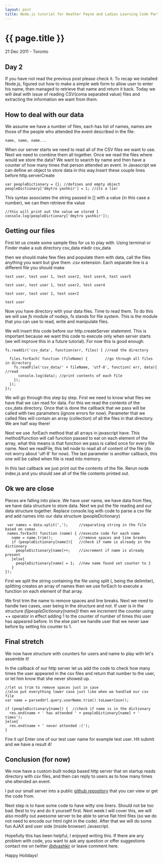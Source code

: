 ```yaml
---
layout: post
title: Node.js tutorial for Heather Payne and Ladies Learning Code Part 2
---
```


{{ page.title }}
================

<p class="meta">21 Dec 2011 - Toronto</p>

Day 2
-----

If you have not read the previous post please check it. To recap we installed Node.js, figured out how to make a simple web form to allow user to enter his name, then managed to retrieve that name and return it back. Today we will deal with issue of reading CSV(coma separated value) files and extracting the information we want from them.


How to deal with our data
-------------------------

We assume we have a number of files, each has list of names, names are those of the people who attended the event described in the file:

    name, name, name...

When our server starts we need to read all of the CSV files we want to use. Next we need to combine them all together. Once we read the files where would we store the data? We want to search by name and then have a counter of how many times that person attended an event. In Javascript we can define an object to store data in this way.Insert these couple lines before http.serverCreate

    var peopleDictionary = {}; //defines and empty object
    peopleDictionary['dmytro yashkir'] = 1; //its a lie!

This syntax associates the string passed in [] with a value (in this case a number), we can then retrieve the value

    //this will print out the value we stored 1
    console.log(peopleDictionary['dmytro yashkir']); 


Getting our files
-----------------

First let us create some sample files for us to play with. Using terminal or Finder make a sub directory csv_data
    mkdir csv_data

then we should make few files and populate them with data, call the files anything you want but give them .csv extension. Each separate line is a different file you should make

    test user, test user 1, test user2, test user4, test user5
    
    test user, test user 1, test user2, test user4

    test user, test user 1, test user2

    test user

Now you have directory with your data files. Time to read them. To do this we will use _fs_ module of nodejs, fs stands for file system. This is the module that you can use to read, write and manipulate files.

We will insert this code before our http.createServer statement. This is important because we want this code to execute only when server starts (we will improve this in a future tutorial). For now this is good enough.

    
    fs.readdir('csv_data', function(err, files) { //read the directory
  
      files.forEach( function (fileName) {        //go through all files in directory
        fs.readFile('csv_data/' + fileName, 'utf-8', function( err, data){ //read
          console.log(data); //print contents of each file
        });
      });
    });

We will go through this step by step. First we need to know what files we have that we can read for data. For this we read the contents of the csv_data directory. Once that is done the callback that we pass will be called with two parameters (ignore errors for now). Parameter that we called files will contain an array (collection) of all the files in that directory. We are half way there!

Next we use .forEach method that all arrays in javascript have. This method/function will call function passed to eat on each element of the array, what this means is that function we pass is called once for every file name.  Next we readFile, this tell node to read all of content of the file (do not worry about 'utf-8' for now). The last parameter is another callback, this one will be called when file is read into memory.

In this last callback we just print out the contents of the file. Rerun node index.js and you should see all of the file contents printed out.

Ok we are close
---------------

Pieces are falling into place. We have user name, we have data from files, we have data structure to store data. Next we put the file reading and our data structure together. Replace console.log with code to parse a csv file and add names into our data structure (peopleDictionary)

     var names = data.split(',');     //separating string in the file based on comas
     names.forEach( function (name) { //execute code for each name
       name = name.trim();            //remove spaces and line breaks
       if (peopleDictionary[name]){   //check if name is already in the dictionary
         peopleDictionary[name]++;    //increment if name is already present
       }else{
         peopleDictionary[name] = 1;  //new name found set counter to 1
       }
    });

First we split the string containing the file using split (, being the delimiter), splitting creates an array of names then we use forEach to execute a function on each element of that array.

We first trim the name to remove spaces and line breaks. Next we need to handle two cases, user being in the structure and not. If user is in the structure *if(peopleDictionary[name])* then we increment the counter using ++ operator in effect adding 1 to the counter of number of times this user has appeared before. In the else part we handle user that we never saw before by setting his counter to 1.

Final stretch
-------------

We now have structure with counters for users and name to play with let's assemble it!

In the callback of our http server let us add the code to check how many times the user appeared in the csv files and return that number to the user, or let him know that she never showed up.

    //let us trim to remove spaces just in case
    //also put everything lower case just like when we handled our csv file
    var name = parsedUrl.query.userName.trim().toLowerCase(); 

    if (peopleDictionary[name]) {  //check if name is in the dictionary
      res.end(name + ' has attended ' + peopleDictionary[name] + ' times');
    }else{
      res.end(name + ' never attended :(');
    }
 
Fire it up! Enter one of our test user name for example test user. Hit submit and we have a result 4!

Conclusion (for now)
--------------------

We now have a custom built nodejs based http server that on startup reads directory with csv files, and then can reply to users as to how many times she attended an event.

I put our small server into a public [github repository](https://github.com/dyashkir/nodejs_tutorial_llc) that you can view or get the code from.

Next step is to have some code to have witty one liners. Should not be too bad. Best to try and do it yourself first. Next week I will cover this, we will also modify out awesome server to be able to serve flat html files (so we do not need to encode our html right in the code). After that we will do some fun AJAX and user side (inside browser) Javascript.

Hopefully this has been helpful, I enjoyed writing this. If there are any problem with code, you want to ask any question or offer suggestions contact me on twitter [@dyashkir](https://twitter.com/#!/dyashkir) or leave comment here.

Happy Holidays!
